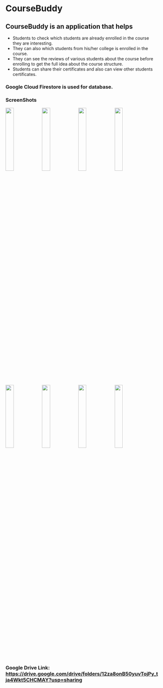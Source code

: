 # CourseBuddy

## CourseBuddy is an application that helps
- Students to check which students are already enrolled in the course they are interesting.
- They can also which students from his/her college is enrolled in the course.
- They can see the reviews of various students about the course before enrolling to get the full idea about the course structure.
- Students can share their certificates and also can view other students certificates.

### Google Cloud Firestore is used for database.

### ScreenShots

<img src="https://user-images.githubusercontent.com/44507909/82938972-3924e080-9fb0-11ea-87f9-46ca8b640e56.jpg" width="23%"></img> <img src="https://user-images.githubusercontent.com/44507909/82939018-4d68dd80-9fb0-11ea-9a51-57e77c6b7b89.jpg" width="23%"></img> <img src="https://user-images.githubusercontent.com/44507909/82939080-6a9dac00-9fb0-11ea-95c9-cea8f12c979c.jpg" width="23%"></img> <img src="https://user-images.githubusercontent.com/44507909/82938758-eea36400-9faf-11ea-8f58-55d11b3f4318.jpg" width="23%"></img>


<img src="https://user-images.githubusercontent.com/44507909/82938842-0b3f9c00-9fb0-11ea-8f95-be3c0e99c742.jpg" width="23%"></img> <img src="https://user-images.githubusercontent.com/44507909/82938899-214d5c80-9fb0-11ea-8fba-df204c39c7d9.jpg" width="23%"></img> <img src="https://user-images.githubusercontent.com/44507909/82938920-2a3e2e00-9fb0-11ea-9fba-2a0454ed3e70.jpg" width="23%"></img> <img src="https://user-images.githubusercontent.com/44507909/82938940-30cca580-9fb0-11ea-9400-e58dd90e6f9c.jpg" width="23%"></img> 

### Google Drive Link: https://drive.google.com/drive/folders/12za8onB50yuvTojPy_tja4Wkt5CHCMAY?usp=sharing
